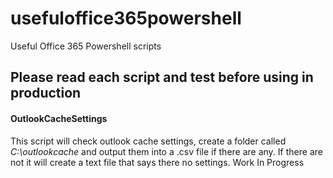 # usefuloffice365powershell
Useful Office 365 Powershell scripts

<h2>Please read each script and test before using in production</h2>

<h4>OutlookCacheSettings</h4>
<p>This script will check outlook cache settings, create a folder called <em>C:\outlookcache</em> and output them into a .csv file if there are any. If there are not it will create a text file that says there no settings. Work In Progress</p>
